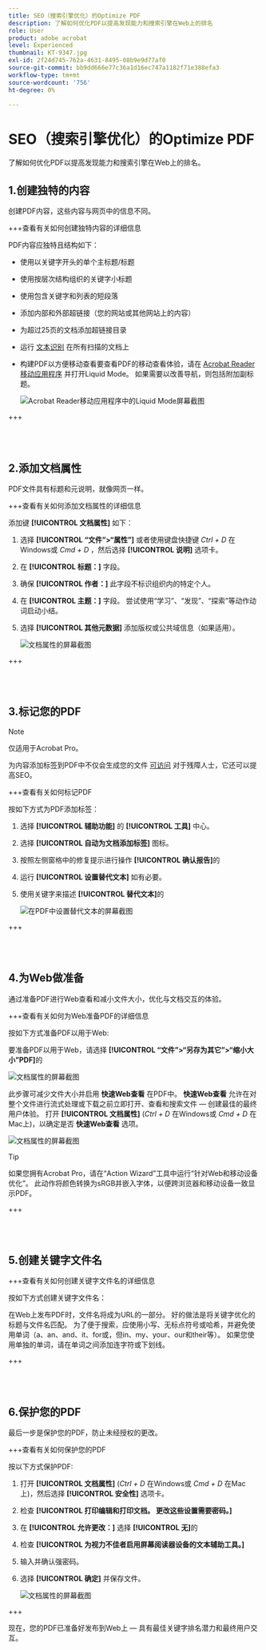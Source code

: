 ```yaml
---
title: SEO（搜索引擎优化）的Optimize PDF
description: 了解如何优化PDF以提高发现能力和搜索引擎在Web上的排名
role: User
product: adobe acrobat
level: Experienced
thumbnail: KT-9347.jpg
exl-id: 2f24d745-762a-4631-8495-08b9e9d77af0
source-git-commit: bb9dd666e77c36a1d16ec747a1182f71e388efa3
workflow-type: tm+mt
source-wordcount: '756'
ht-degree: 0%

---
```


# SEO（搜索引擎优化）的Optimize PDF

了解如何优化PDF以提高发现能力和搜索引擎在Web上的排名。

## 1.创建独特的内容

创建PDF内容，这些内容与网页中的信息不同。

+++查看有关如何创建独特内容的详细信息

PDF内容应独特且结构如下：

* 使用以关键字开头的单个主标题/标题
* 使用按层次结构组织的关键字小标题
* 使用包含关键字和列表的短段落
* 添加内部和外部超链接（您的网站或其他网站上的内容）
* 为超过25页的文档添加超链接目录
* 运行 [文本识别](https://experienceleague.adobe.com/docs/document-cloud-learn/acrobat-learning/getting-started/scan-and-ocr.html) 在所有扫描的文档上
* 构建PDF以方便移动查看要查看PDF的移动查看体验，请在 [Acrobat Reader移动应用程序](https://www.adobe.com/acrobat/mobile/acrobat-reader.html) 并打开Liquid Mode。 如果需要以改善导航，则包括附加副标题。

   ![Acrobat Reader移动应用程序中的Liquid Mode屏幕截图](../assets/optimizeseo1.png)

+++

<br> 

## 2.添加文档属性

PDF文件具有标题和元说明，就像网页一样。

+++查看有关如何添加文档属性的详细信息

添加键 **[!UICONTROL 文档属性]** 如下：

1. 选择 **[!UICONTROL “文件”>“属性”]** 或者使用键盘快捷键 *Ctrl + D* 在Windows或 *Cmd + D* ，然后选择 **[!UICONTROL 说明]** 选项卡。
1. 在 **[!UICONTROL 标题：]** 字段。
1. 确保 **[!UICONTROL 作者：]** 此字段不标识组织内的特定个人。
1. 在 **[!UICONTROL 主题：]** 字段。
尝试使用“学习”、“发现”、“探索”等动作动词启动小结。
1. 选择 **[!UICONTROL 其他元数据]** 添加版权或公共域信息（如果适用）。

   ![文档属性的屏幕截图](../assets/optimizeseo2.png)

+++

<br> 

## 3.标记您的PDF

>[!NOTE]
>
>仅适用于Acrobat Pro。

为内容添加标签到PDF中不仅会生成您的文件 [可访问](https://experienceleague.adobe.com/docs/document-cloud-learn/acrobat-learning/advanced-tasks/accessibility.html) 对于残障人士，它还可以提高SEO。

+++查看有关如何标记PDF

按如下方式为PDF添加标签：

1. 选择 **[!UICONTROL 辅助功能]** 的 **[!UICONTROL 工具]** 中心。
1. 选择 **[!UICONTROL 自动为文档添加标签]** 图标。
1. 按照左侧窗格中的修复提示进行操作 **[!UICONTROL 确认报告]**&#x200B;的
1. 运行 **[!UICONTROL 设置替代文本]** 如有必要。
1. 使用关键字来描述 **[!UICONTROL 替代文本]**&#x200B;的

   ![在PDF中设置替代文本的屏幕截图](../assets/optimizeseo3.png)

+++

<br> 

## 4.为Web做准备

通过准备PDF进行Web查看和减小文件大小，优化与文档交互的体验。

+++查看有关如何为Web准备PDF的详细信息

按如下方式准备PDF以用于Web:

要准备PDF以用于Web，请选择 **[!UICONTROL “文件”>“另存为其它”>“缩小大小”PDF]**&#x200B;的

![文档属性的屏幕截图](../assets/optimizeseo4.png)

此步骤可减少文件大小并启用 **快速Web查看** 在PDF中。 **快速Web查看** 允许在对整个文件进行流式处理或下载之前立即打开、查看和搜索文件 — 创建最佳的最终用户体验。 打开 **[!UICONTROL 文档属性]** (*Ctrl + D* 在Windows或 *Cmd + D* 在Mac上)，以确定是否 **快速Web查看** 选项。

![文档属性的屏幕截图](../assets/optimizeseo5.png)

>[!TIP]
>
>如果您拥有Acrobat Pro，请在“Action Wizard”工具中运行“针对Web和移动设备优化”。 此动作将颜色转换为sRGB并嵌入字体，以便跨浏览器和移动设备一致显示PDF。

+++

<br> 

## 5.创建关键字文件名

+++查看有关如何创建关键字文件名的详细信息

按如下方式创建关键字文件名：

在Web上发布PDF时，文件名将成为URL的一部分。 好的做法是将关键字优化的标题与文件名匹配。 为了便于搜索，应使用小写、无标点符号或哈希，并避免使用单词（a、an、and、it、for或，但in、my、your、our和their等）。 如果您使用单独的单词，请在单词之间添加连字符或下划线。

+++

<br> 

## 6.保护您的PDF

最后一步是保护您的PDF，防止未经授权的更改。

+++查看有关如何保护您的PDF

按以下方式保护PDF:

1. 打开 **[!UICONTROL 文档属性]** (*Ctrl + D* 在Windows或 *Cmd + D* 在Mac上)，然后选择 **[!UICONTROL 安全性]** 选项卡。
1. 检查 **[!UICONTROL 打印编辑和打印文档。 更改这些设置需要密码。]**
1. 在 **[!UICONTROL 允许更改：]** 选择 **[!UICONTROL 无]**&#x200B;的
1. 检查 **[!UICONTROL 为视力不佳者启用屏幕阅读器设备的文本辅助工具。]**
1. 输入并确认强密码。
1. 选择 **[!UICONTROL 确定]** 并保存文件。

   ![文档属性的屏幕截图](../assets/optimizeseo6.png)

+++

现在，您的PDF已准备好发布到Web上 — 具有最佳关键字排名潜力和最终用户交互。
